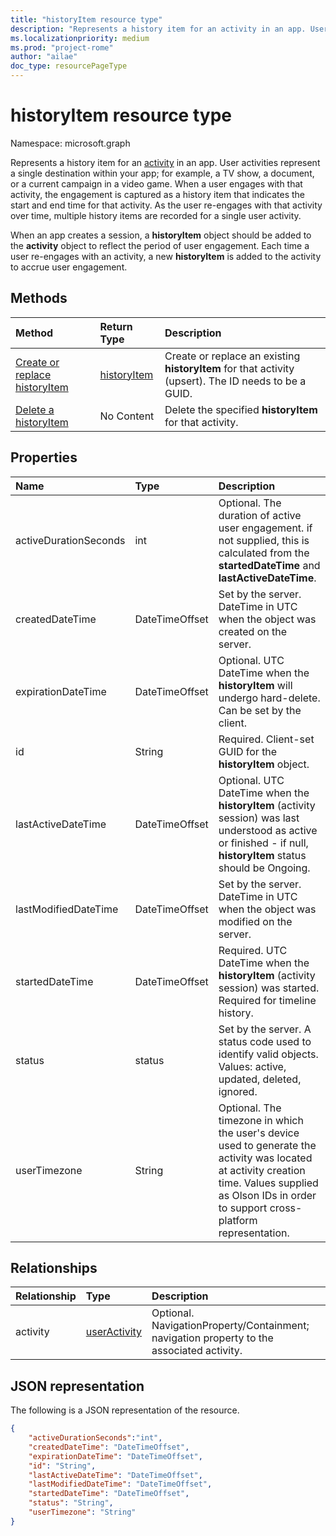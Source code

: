 ```yaml
---
title: "historyItem resource type"
description: "Represents a history item for an activity in an app. User activities represent a single destination within your app."
ms.localizationpriority: medium
ms.prod: "project-rome"
author: "ailae"
doc_type: resourcePageType
---
```


# historyItem resource type

Namespace: microsoft.graph

Represents a history item for an [activity](projectrome-activity.md) in an app. User activities represent a single destination within your app; for example, a TV show, a document, or a current campaign in a video game. When a user engages with that activity, the engagement is captured as a history item that indicates the start and end time for that activity. As the user re-engages with that activity over time, multiple history items are recorded for a single user activity.

When an app creates a session, a **historyItem** object should be added to the **activity** object to reflect the period of user engagement. Each time a user re-engages with an activity, a new **historyItem** is added to the activity to accrue user engagement.

## Methods

|Method | Return Type | Description|
|:------|:------------|:-----------|
|[Create or replace historyItem](../api/projectrome-put-historyitem.md) | [historyItem](projectrome-historyitem.md) | Create or replace an existing **historyItem** for that activity (upsert). The ID needs to be a GUID.|
|[Delete a historyItem](../api/projectrome-delete-historyitem.md) | No Content | Delete the specified **historyItem** for that activity.|

## Properties

|Name | Type | Description|
|:----|:-----|:-----------|
|activeDurationSeconds | int | Optional. The duration of active user engagement. if not supplied, this is calculated from the **startedDateTime** and **lastActiveDateTime**.|
|createdDateTime | DateTimeOffset | Set by the server. DateTime in UTC when the object was created on the server.|
|expirationDateTime | DateTimeOffset | Optional. UTC DateTime when the **historyItem** will undergo hard-delete. Can be set by the client.|
|id | String | Required. Client-set GUID for the **historyItem** object.|
|lastActiveDateTime | DateTimeOffset | Optional. UTC DateTime when the **historyItem** (activity session) was last understood as active or finished - if null, **historyItem** status should be Ongoing.|
|lastModifiedDateTime | DateTimeOffset | Set by the server. DateTime in UTC when the object was modified on the server.|
|startedDateTime | DateTimeOffset | Required. UTC DateTime when the **historyItem** (activity session) was started. Required for timeline history.|
|status | status | Set by the server. A status code used to identify valid objects. Values: active, updated, deleted, ignored.|
|userTimezone | String | Optional. The timezone in which the user's device used to generate the activity was located at activity creation time. Values supplied as Olson IDs in order to support cross-platform representation.|


## Relationships

|Relationship | Type | Description|
|:------------|:-----|:-----------|
|activity| [userActivity](../resources/projectrome-activity.md) | Optional. NavigationProperty/Containment; navigation property to the associated activity.|

## JSON representation

The following is a JSON representation of the resource.

<!-- {
  "blockType": "resource",
  "optionalProperties": [
    "userTimezone",
    "lastActiveDateTime",
    "activeDurationSeconds"
  ],
  "baseType": "microsoft.graph.entity",
  "@odata.type": "microsoft.graph.activityHistoryItem",
  "@odata.annotations": [
    {
      "capabilities": {
        "skippable": false,
        "countable": false,
        "selectable": false
      }
    }
  ]
}-->

```json
{
    "activeDurationSeconds":"int",
    "createdDateTime": "DateTimeOffset",
    "expirationDateTime": "DateTimeOffset",
    "id": "String",
    "lastActiveDateTime": "DateTimeOffset",
    "lastModifiedDateTime": "DateTimeOffset",
    "startedDateTime": "DateTimeOffset",
    "status": "String",
    "userTimezone": "String"
}
```

<!-- uuid: 8fcb5dbc-d5aa-4681-8e31-b001d5168d79
2017-06-07 14:57:30 UTC -->
<!-- {
  "type": "#page.annotation",
  "description": "historyitem resource",
  "keywords": "",
  "section": "documentation",
  "tocPath": ""
}-->


